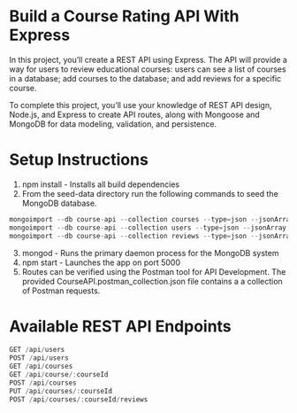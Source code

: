 # Build a Course Rating API With Express

In this project, you’ll create a REST API using Express. The API will provide a way for users to review educational courses: users can see a list of courses in a database; add courses to the database; and add reviews for a specific course.

To complete this project, you’ll use your knowledge of REST API design, Node.js, and Express to create API routes, along with Mongoose and MongoDB for data modeling, validation, and persistence.

# Setup Instructions

1) npm install - Installs all build dependencies
2) From the seed-data directory run the following commands to seed the MongoDB database.
```javascript
mongoimport --db course-api --collection courses --type=json --jsonArray --file courses.json
mongoimport --db course-api --collection users --type=json --jsonArray --file users.json
mongoimport --db course-api --collection reviews --type=json --jsonArray --file reviews.json
```
3) mongod - Runs the primary daemon process for the MongoDB system
4) npm start - Launches the app on port 5000
5) Routes can be verified using the Postman tool for API Development.  The provided CourseAPI.postman_collection.json file contains a a collection of Postman requests.

# Available REST API Endpoints
```javascript
GET /api/users
POST /api/users
GET /api/courses
GET /api/course/:courseId
POST /api/courses
PUT /api/courses/:courseId
POST /api/courses/:courseId/reviews
```